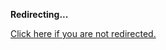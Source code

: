 <!DOCTYPE html>
<html>
<head>
<title>Redirecting...</title>
<link rel="canonical" href="http://home.jle0.com:4111/entry/pipes-streaming-huffman-compression-in-haskell-part-3.md"/>
<meta http-equiv="content-type" content="text/html; charset=utf-8" />
<meta http-equiv="refresh" content="0; url=#{destination_path}" />
</head>
<body>
  <p><strong>Redirecting...</strong></p>
  <p><a href='http://home.jle0.com:4111/entry/pipes-streaming-huffman-compression-in-haskell-part-3.md'>Click here if you are not redirected.</a></p>
  <script>
    document.location.href = "http://home.jle0.com:4111/entry/pipes-streaming-huffman-compression-in-haskell-part-3.md";
  </script>
</body>
</html>
